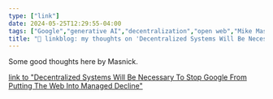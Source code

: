 ```yaml
---
type: ["link"]
date: 2024-05-25T12:29:55-04:00
tags: ["Google","generative AI","decentralization","open web","Mike Masnick"]
title: "🔗 linkblog: my thoughts on 'Decentralized Systems Will Be Necessary To Stop Google From Putting The Web Into Managed Decline'"
---
```

Some good thoughts here by Masnick.

[link to "Decentralized Systems Will Be Necessary To Stop Google From Putting The Web Into Managed Decline"](https://www.techdirt.com/2024/05/21/decentralized-systems-will-be-necessary-to-stop-google-from-putting-the-web-into-managed-decline/)
